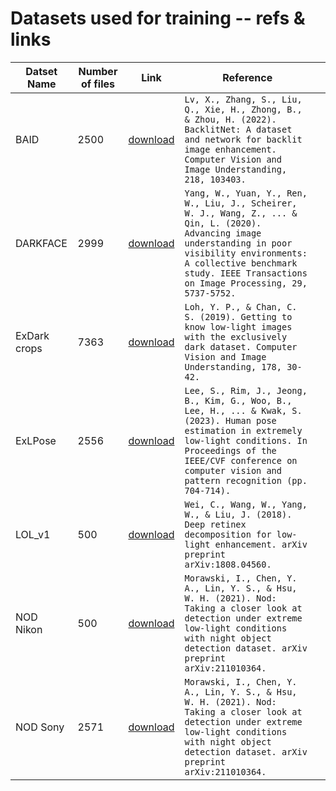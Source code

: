 # Datasets used for training -- refs & links

| Datset Name  | Number of files | Link                                                                  | Reference                                                                                                                                                                                                                                   |     |
| ------------ | --------------- | --------------------------------------------------------------------- | ------------------------------------------------------------------------------------------------------------------------------------------------------------------------------------------------------------------------------------------- | --- |
| BAID         | 2500            | [download](https://github.com/lvxiaoqian/BacklitNet)                  | `Lv, X., Zhang, S., Liu, Q., Xie, H., Zhong, B., & Zhou, H. (2022). BacklitNet: A dataset and network for backlit image enhancement. Computer Vision and Image Understanding, 218, 103403.                                                   `|     |
| DARKFACE     | 2999            | [download](https://flyywh.github.io/CVPRW2019LowLight/)               | `Yang, W., Yuan, Y., Ren, W., Liu, J., Scheirer, W. J., Wang, Z., ... & Qin, L. (2020). Advancing image understanding in poor visibility environments: A collective benchmark study. IEEE Transactions on Image Processing, 29, 5737-5752.   `|     |
| ExDark crops | 7363            | [download](https://github.com/cs-chan/Exclusively-Dark-Image-Dataset) | `Loh, Y. P., & Chan, C. S. (2019). Getting to know low-light images with the exclusively dark dataset. Computer Vision and Image Understanding, 178, 30-42.                                                                                  `|     |
| ExLPose      | 2556            | [download](https://cg.postech.ac.kr/research/ExLPose/)                | `Lee, S., Rim, J., Jeong, B., Kim, G., Woo, B., Lee, H., ... & Kwak, S. (2023). Human pose estimation in extremely low-light conditions. In Proceedings of the IEEE/CVF conference on computer vision and pattern recognition (pp. 704-714). `|     |
| LOL_v1       | 500             | [download](https://daooshee.github.io/BMVC2018website/)               | `Wei, C., Wang, W., Yang, W., & Liu, J. (2018). Deep retinex decomposition for low-light enhancement. arXiv preprint arXiv:1808.04560.                                                                                                       `|     |
| NOD Nikon    | 500             | [download](https://github.com/igor-morawski/NOD)                      | `Morawski, I., Chen, Y. A., Lin, Y. S., & Hsu, W. H. (2021). Nod: Taking a closer look at detection under extreme low-light conditions with night object detection dataset. arXiv preprint arXiv:211010364.                                  `|     |
| NOD Sony     | 2571            | [download](https://github.com/igor-morawski/NOD)                      | `Morawski, I., Chen, Y. A., Lin, Y. S., & Hsu, W. H. (2021). Nod: Taking a closer look at detection under extreme low-light conditions with night object detection dataset. arXiv preprint arXiv:211010364.                                  `|     |
